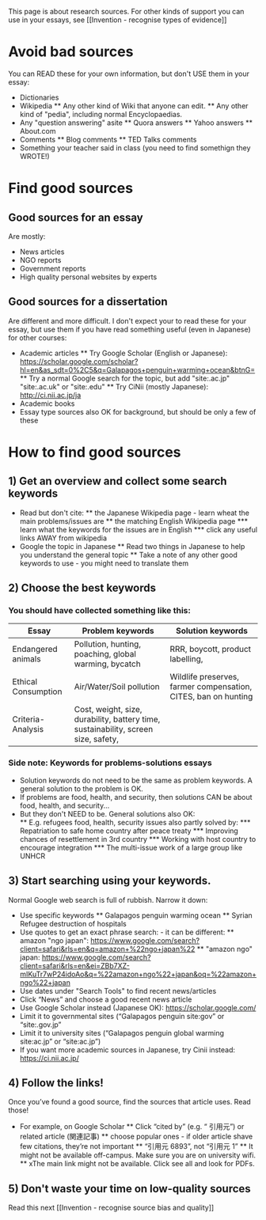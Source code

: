 This page is about research sources. For other kinds of support you can use in your essays, see [[Invention - recognise types of evidence]]

# Avoid bad sources
You can READ these for your own information, but don't USE them in your essay:
* Dictionaries
* Wikipedia
** Any other kind of Wiki that anyone can edit. 
** Any other kind of "pedia", including normal Encyclopaedias. 
* Any "question answering" asite
** Quora answers
** Yahoo answers
** About.com
* Comments 
** Blog comments
** TED Talks comments
* Something your teacher said in class (you need to find somethign they WROTE!)


# Find good sources
## Good sources for an essay
Are mostly:
* News articles
* NGO reports
* Government reports
* High quality personal websites by experts

## Good sources for a dissertation
Are different and more difficult. 
I don't expect your to read these for your essay, but use them if you have read something useful (even in Japanese) for other courses:
* Academic articles
** Try Google Scholar (English or Japanese): https://scholar.google.com/scholar?hl=en&as_sdt=0%2C5&q=Galapagos+penguin+warming+ocean&btnG=
** Try a normal Google search for the topic, but add "site:.ac.jp" "site:.ac.uk" or "site:.edu"
** Try CiNii (mostly Japanese): http://ci.nii.ac.jp/ja
* Academic books
* Essay type sources also OK for background, but should be only a few of these


# How to find good sources
## 1) Get an overview and collect some search keywords
* Read but don't cite:
** the Japanese Wikipedia page - learn wheat the main problems/issues are
** the matching English Wikipedia page
*** learn what the keywords for the issues are in English
*** click any useful links AWAY from wikipedia
* Google the topic in Japanese
** Read two things in Japanese to help you understand the general topic
** Take a note of any other good keywords to use - you might need to translate them


## 2) Choose the best keywords
### You should have collected something like this:

Essay               |Problem keywords                                       |Solution keywords                          
--------------------|-------------------                                    |------------------- 
Endangered animals  |Pollution, hunting, poaching, global warming, bycatch  |RRR, boycott, product labelling,                                  
Ethical Consumption |Air/Water/Soil pollution                               |Wildlife preserves, farmer compensation, CITES, ban on hunting                              
Criteria-Analysis   |Cost, weight, size, durability, battery time, sustainability, screen size, safety,                         

### Side note:  Keywords for problems-solutions essays
* Solution keywords do not need to be the same as problem keywords. A general solution to the problem is OK. 
* If problems are  food, health, and security, then solutions CAN be about food, health, and security...
* But they don't NEED to be. General solutions  also OK:  
** E.g. refugees food, health, security  issues also partly solved by:
*** Repatriation to safe home country after peace treaty
*** Improving chances of resettlement in 3rd country
*** Working with host country to encourage integration
*** The multi-issue work of a large group like UNHCR

## 3) Start searching using your keywords. 
Normal Google web search is full of rubbish. Narrow it down:
* Use specific keywords
** Galapagos penguin warming ocean
** Syrian Refugee destruction of hospitals
* Use quotes to get an exact phrase search: - it can be different: 
** amazon "ngo japan": https://www.google.com/search?client=safari&rls=en&q=amazon+%22ngo+japan%22
** "amazon ngo" japan: https://www.google.com/search?client=safari&rls=en&ei=ZBb7XZ-mIKuTr7wP24idoAo&q=%22amazon+ngo%22+japan&oq=%22amazon+ngo%22+japan
* Use dates under "Search Tools" to find recent news/articles
* Click “News” and choose a good recent news article
* Use Google Scholar instead (Japanese OK): https://scholar.google.com/
* Limit it to governmental sites (“Galapagos penguin site:gov” or “site:.gov.jp”
* Limit it to university sites (“Galapagos penguin global warming site:ac.jp” or “site:ac.jp”)
* If you want more academic sources in Japanese, try Cinii instead: https://ci.nii.ac.jp/

## 4) Follow the links!
Once you’ve found a good source, find the sources that article uses. Read those!
* For example, on Google Scholar
** Click “cited by” (e.g. “ 引用元”) or related article (関連記事)
** choose popular ones - if older article shave few citations, they’re not important
** “引用元 6893”, not “引用元 1”
** It might not be available off-campus. Make sure you are on university wifi.
** xThe main link might not be available. Click see all and look for PDFs. 

## 5) Don't waste your time on low-quality sources
Read this next [[Invention - recognise source bias and quality]]



